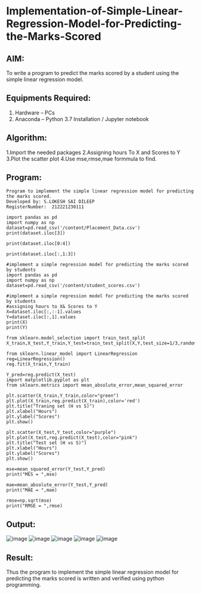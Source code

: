 # Implementation-of-Simple-Linear-Regression-Model-for-Predicting-the-Marks-Scored

## AIM:
To write a program to predict the marks scored by a student using the simple linear regression model.

## Equipments Required:
1. Hardware – PCs
2. Anaconda – Python 3.7 Installation / Jupyter notebook

## Algorithm:
1.Import the needed packages 2.Assigning hours To X and Scores to Y 3.Plot the scatter plot 4.Use mse,rmse,mae formmula to find.

## Program:
```
Program to implement the simple linear regression model for predicting the marks scored.
Developed by: S.LOKESH SAI DILEEP
RegisterNumber:  212221230111

import pandas as pd
import numpy as np
dataset=pd.read_csv('/content/Placement_Data.csv')
print(dataset.iloc[3])

print(dataset.iloc[0:4])

print(dataset.iloc[:,1:3])

#implement a simple regression model for predicting the marks scored by students
import pandas as pd
import numpy as np
dataset=pd.read_csv('/content/student_scores.csv')

#implement a simple regression model for predicting the marks scored by students
#assigning hours to X& Scores to Y
X=dataset.iloc[:,:-1].values
Y=dataset.iloc[:,1].values
print(X)
print(Y)

from sklearn.model_selection import train_test_split
X_train,X_test,Y_train,Y_test=train_test_split(X,Y,test_size=1/3,random_state=0)

from sklearn.linear_model import LinearRegression
reg=LinearRegression()
reg.fit(X_train,Y_train)

Y_pred=reg.predict(X_test)
import matplotlib.pyplot as plt
from sklearn.metrics import mean_absolute_error,mean_squared_error

plt.scatter(X_train,Y_train,color="green")
plt.plot(X_train,reg.predict(X_train),color='red')
plt.title("Traning set (H vs S)")
plt.xlabel("Hours")
plt.ylabel("Scores")
plt.show()

plt.scatter(X_test,Y_test,color="purple")
plt.plot(X_test,reg.predict(X_test),color="pink")
plt.title("Test set (H vs S)")
plt.xlabel("Hours")
plt.ylabel("Scores")
plt.show()

mse=mean_squared_error(Y_test,Y_pred)
print("MES = ",mse)

mae=mean_absolute_error(Y_test,Y_pred)
print("MAE = ",mae)

rmse=np.sqrt(mse)
print("RMSE = ",rmse)

```

## Output:
![image](https://user-images.githubusercontent.com/94883079/194995349-3612074e-3dc5-4850-9598-a8f8e3b10253.png)
![image](https://user-images.githubusercontent.com/94883079/194995389-1a3ea75b-1d7e-4fcf-9e8d-45169fe2516d.png)
![image](https://user-images.githubusercontent.com/94883079/194995423-541fdb56-8fbc-4163-b1e0-5b1bca575b95.png)
![image](https://user-images.githubusercontent.com/94883079/194995513-7f2ebffa-e8b3-4e77-b77c-59e65c96d8b8.png)
![image](https://user-images.githubusercontent.com/94883079/194995544-bf909a42-691c-452d-bf83-102cfbdf6ad0.png)

## Result:
Thus the program to implement the simple linear regression model for predicting the marks scored is written and verified using python programming.
